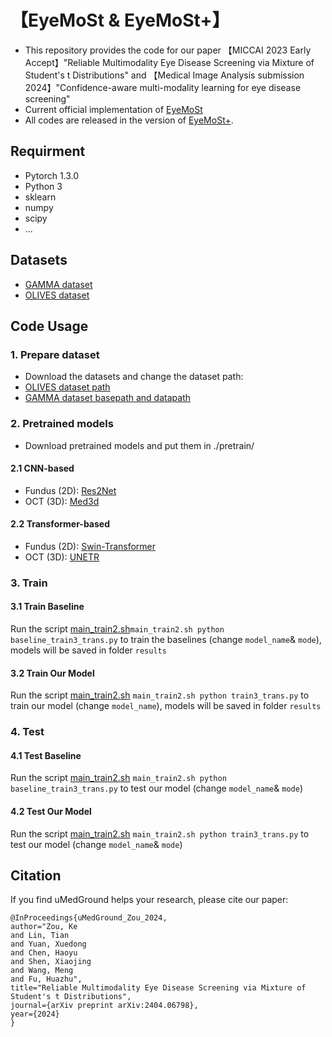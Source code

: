 # 【EyeMoSt & EyeMoSt+】 
* This repository provides the code for our paper 【MICCAI 2023 Early Accept】"Reliable Multimodality Eye Disease Screening via Mixture of Student's t Distributions" and 【Medical Image Analysis submission 2024】"Confidence-aware multi-modality learning for eye disease screening"
* Current official implementation of [EyeMoSt](https://arxiv.org/abs/2303.09790)
* All codes are released in the version of [EyeMoSt+](https://github.com/Cocofeat/EyeMoSt/tree/main/MedIA%E2%80%9924).

## Requirment
- Pytorch 1.3.0
- Python 3
- sklearn
- numpy
- scipy
- ...

## Datasets
* [GAMMA dataset](https://gamma.grand-challenge.org/)
* [OLIVES dataset](https://doi.org/10.5281/zenodo.7105232)

## Code Usage
### 1. Prepare dataset
* Download the datasets and change the dataset path:
* [OLIVES dataset path](https://github.com/Cocofeat/EyeMoSt/blob/fb471c67beafe70dfb4d67f896d3220ec0a48df3/MedIA%E2%80%9924/train3_trans.py#L409)
* [GAMMA dataset basepath and datapath](https://github.com/Cocofeat/EyeMoSt/blob/fb471c67beafe70dfb4d67f896d3220ec0a48df3/MedIA%E2%80%9924/train3_trans.py#L431)

### 2. Pretrained models
* Download pretrained models and put them in ./pretrain/

#### 2.1 CNN-based
* Fundus (2D): [Res2Net](https://github.com/LeiJiangJNU/Res2Net)
* OCT (3D):  [Med3d](https://github.com/cshwhale/Med3D)
#### 2.2 Transformer-based
* Fundus (2D): [Swin-Transformer](https://github.com/microsoft/Swin-Transformer)
* OCT (3D): [UNETR](https://github.com/Project-MONAI/research-contributions/tree/main/UNETR)

### 3. Train
#### 3.1 Train Baseline
Run the script [main_train2.sh](https://github.com/Cocofeat/EyeMoSt/blob/main/MedIA%E2%80%9924/main_train2.sh)```main_train2.sh python baseline_train3_trans.py``` to train the baselines (change ``` model_name ```& ```mode```), models will be saved in folder ```results```
#### 3.2 Train Our Model
Run the script [main_train2.sh](https://github.com/Cocofeat/EyeMoSt/blob/main/MedIA%E2%80%9924/main_train2.sh) ```main_train2.sh python train3_trans.py``` to train our model (change ``` model_name ```), models will be saved in folder ```results```
### 4. Test
#### 4.1 Test Baseline
Run the script [main_train2.sh](https://github.com/Cocofeat/EyeMoSt/blob/main/MedIA%E2%80%9924/main_train2.sh) ```main_train2.sh python baseline_train3_trans.py``` to test our model  (change ``` model_name ```& ```mode```)
#### 4.2 Test Our Model
Run the script [main_train2.sh](https://github.com/Cocofeat/EyeMoSt/blob/main/MedIA%E2%80%9924/main_train2.sh) ```main_train2.sh python train3_trans.py``` to test our model (change ``` model_name ```& ```mode```)

## Citation
If you find uMedGround helps your research, please cite our paper:
```
@InProceedings{uMedGround_Zou_2024,
author="Zou, Ke
and Lin, Tian
and Yuan, Xuedong
and Chen, Haoyu
and Shen, Xiaojing
and Wang, Meng
and Fu, Huazhu",
title="Reliable Multimodality Eye Disease Screening via Mixture of Student's t Distributions",
journal={arXiv preprint arXiv:2404.06798},
year={2024}
}
```

